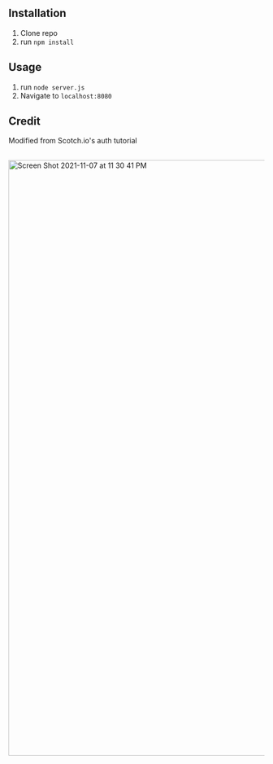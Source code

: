 ## Installation

1. Clone repo
2. run `npm install`

## Usage

1. run `node server.js`
2. Navigate to `localhost:8080`

## Credit

Modified from Scotch.io's auth tutorial

##
<img width="1170" alt="Screen Shot 2021-11-07 at 11 30 41 PM" src="https://user-images.githubusercontent.com/89674474/140684615-e6a5d10c-700e-4e1e-b643-79d06950a322.png">
